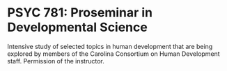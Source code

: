 # PSYC 781: Proseminar in Developmental Science

Intensive study of selected topics in human development that are being explored by members of the Carolina Consortium on Human Development staff. Permission of the instructor.